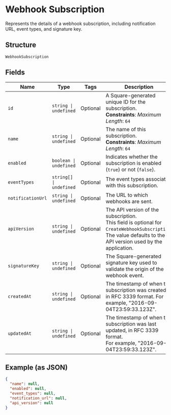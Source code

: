 
# Webhook Subscription

Represents the details of a webhook subscription, including notification URL,
event types, and signature key.

## Structure

`WebhookSubscription`

## Fields

| Name | Type | Tags | Description |
|  --- | --- | --- | --- |
| `id` | `string \| undefined` | Optional | A Square-generated unique ID for the subscription.<br>**Constraints**: *Maximum Length*: `64` |
| `name` | `string \| undefined` | Optional | The name of this subscription.<br>**Constraints**: *Maximum Length*: `64` |
| `enabled` | `boolean \| undefined` | Optional | Indicates whether the subscription is enabled (`true`) or not (`false`). |
| `eventTypes` | `string[] \| undefined` | Optional | The event types associated with this subscription. |
| `notificationUrl` | `string \| undefined` | Optional | The URL to which webhooks are sent. |
| `apiVersion` | `string \| undefined` | Optional | The API version of the subscription.<br>This field is optional for `CreateWebhookSubscription`.<br>The value defaults to the API version used by the application. |
| `signatureKey` | `string \| undefined` | Optional | The Square-generated signature key used to validate the origin of the webhook event. |
| `createdAt` | `string \| undefined` | Optional | The timestamp of when the subscription was created, in RFC 3339 format. For example, "2016-09-04T23:59:33.123Z". |
| `updatedAt` | `string \| undefined` | Optional | The timestamp of when the subscription was last updated, in RFC 3339 format.<br>For example, "2016-09-04T23:59:33.123Z". |

## Example (as JSON)

```json
{
  "name": null,
  "enabled": null,
  "event_types": null,
  "notification_url": null,
  "api_version": null
}
```

